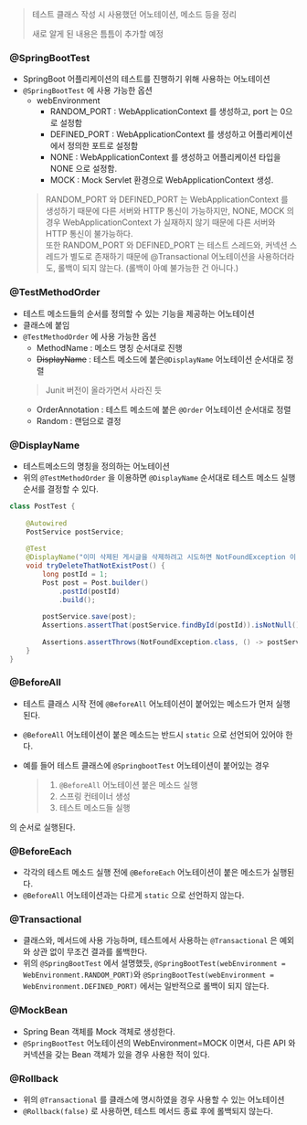 > 테스트 클래스 작성 시 사용했던 어노테이션, 메소드 등을 정리
>
> 새로 알게 된 내용은 틈틈이 추가할 예정

### @SpringBootTest

- SpringBoot 어플리케이션의 테스트를 진행하기 위해 사용하는 어노테이션
- ```@SpringBootTest``` 에 사용 가능한 옵션
  - webEnvironment
    - RANDOM_PORT : WebApplicationContext 를 생성하고, port 는 0으로 설정함
    - DEFINED_PORT : WebApplicationContext 를 생성하고 어플리케이션에서 정의한 포트로 설정함
    - NONE : WebApplicationContext 를 생성하고 어플리케이션 타입을 NONE 으로 설정함.
    - MOCK : Mock Servlet 환경으로 WebApplicationContext 생성.
  > RANDOM_PORT 와 DEFINED_PORT 는 WebApplicationContext 를 생성하기 때문에 다른 서버와 HTTP 통신이 가능하지만,
  > NONE, MOCK 의 경우 WebApplicationContext 가 실재하지 않기 때문에 다른 서버와 HTTP 통신이 불가능하다.   
  > 또한 RANDOM_PORT 와 DEFINED_PORT 는 테스트 스레드와, 커넥션 스레드가 별도로 존재하기 때문에 @Transactional 어노테이션을 사용하더라도,
  > 롤백이 되지 않는다. (롤백이 아예 불가능한 건 아니다.)
  

### @TestMethodOrder

- 테스트 메소드들의 순서를 정의할 수 있는 기능을 제공하는 어노테이션
- 클래스에 붙임
- ```@TestMethodOrder``` 에 사용 가능한 옵션
    - MethodName : 메소드 명칭 순서대로 진행
    - ~~DisplayName~~ : 테스트 메소드에 붙은```@DisplayName``` 어노테이션 순서대로 정렬
  > Junit 버전이 올라가면서 사라진 듯
    - OrderAnnotation : 테스트 메소드에 붙은 ```@Order``` 어노테이션 순서대로 정렬
    - Random : 랜덤으로 결정


### @DisplayName

- 테스트메소드의 명칭을 정의하는 어노테이션
- 위의 ```@TestMethodOrder``` 을 이용하면 ```@DisplayName``` 순서대로 테스트 메소드 실행 순서를 결정할 수 있다.

```java
class PostTest {
    
    @Autowired
    PostService postService;
    
    @Test
    @DisplayName("이미 삭제된 게시글을 삭제하려고 시도하면 NotFoundException 이 발생한다.")
    void tryDeleteThatNotExistPost() {
        long postId = 1;
        Post post = Post.builder()
            .postId(postId)
            .build();
        
        postService.save(post);
        Assertions.assertThat(postService.findById(postId)).isNotNull();
        
        Assertions.assertThrows(NotFoundException.class, () -> postService.delete(post));
    }
}
```



### @BeforeAll

- 테스트 클래스 시작 전에 ```@BeforeAll``` 어노테이션이 붙어있는 메소드가 먼저 실행된다.

- ```@BeforeAll``` 어노테이션이 붙은 메소드는 반드시 ```static``` 으로 선언되어 있어야 한다.

- 예를 들어 테스트 클래스에 ```@SpringbootTest``` 어노테이션이 붙어있는 경우

  > 1. ```@BeforeAll``` 어노테이션 붙은 메소드 실행
  > 2. 스프링 컨테이너 생성
  > 3. 테스트 메소드들 실행

의 순서로 실행된다.


### @BeforeEach

- 각각의 테스트 메소드 실행 전에 ```@BeforeEach``` 어노테이션이 붙은 메소드가 실행된다.
- ```@BeforeAll``` 어노테이션과는 다르게 ```static``` 으로 선언하지 않는다.


### @Transactional

- 클래스와, 메서드에 사용 가능하며, 테스트에서 사용하는 ```@Transactional``` 은 예외와 상관 없이 무조건 결과를 롤백한다.
- 위의 ```@SpringBootTest``` 에서 설명했듯, ```@SpringBootTest(webEnvironment = WebEnvironment.RANDOM_PORT)```와 ```@SpringBootTest(webEnvironment = WebEnvironment.DEFINED_PORT)``` 에서는 일반적으로 롤백이 되지 않는다.

### @MockBean

- Spring Bean 객체를 Mock 객체로 생성한다.
- ```@SpringBootTest``` 어노테이션의 WebEnvironment=MOCK 이면서, 다른 API 와 커넥션을 갖는 Bean 객체가 있을 경우 사용한 적이 있다.

### @Rollback

- 위의 ```@Transactional``` 를 클래스에 명시하였을 경우 사용할 수 있는 어노테이션
- ```@Rollback(false)``` 로 사용하면, 테스트 메서드 종료 후에 롤백되지 않는다.
